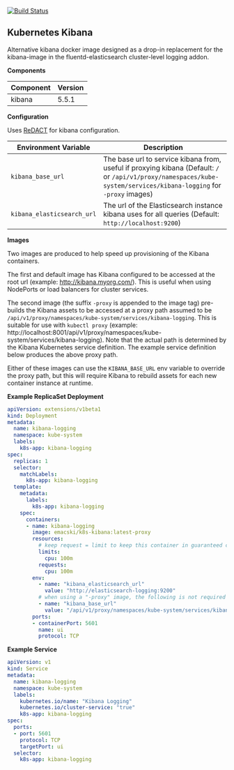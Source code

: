 [![Build Status](https://travis-ci.org/emacski/k8s-kibana.svg?branch=master)](https://travis-ci.org/emacski/k8s-kibana)

Kubernetes Kibana
-----------------

Alternative kibana docker image designed as a drop-in replacement for the kibana-image in the fluentd-elasticsearch cluster-level logging addon.

**Components**

| Component | Version |
| --------- | ------- |
| kibana | 5.5.1 |

**Configuration**

Uses [ReDACT](https://github.com/emacski/redact) for kibana configuration.

| Environment Variable | Description |
| -------------------- | ----------- |
| `kibana_base_url` | The base url to service kibana from, useful if proxying kibana (Default: `/` or `/api/v1/proxy/namespaces/kube-system/services/kibana-logging` for `-proxy` images) |
| `kibana_elasticsearch_url` | The url of the Elasticsearch instance kibana uses for all queries (Default: `http://localhost:9200`) |

**Images**

Two images are produced to help speed up provisioning of the Kibana containers.

The first and default image has Kibana configured to be accessed at the root url (example: http://kibana.myorg.com/). This is useful when using NodePorts or load balancers for cluster services.

The second image (the suffix `-proxy` is appended to the image tag) pre-builds the Kibana assets to be accessed at a proxy path assumed to be `/api/v1/proxy/namespaces/kube-system/services/kibana-logging`. This is suitable for use with `kubectl proxy` (example: http://localhost:8001/api/v1/proxy/namespaces/kube-system/services/kibana-logging). Note that the actual path is determined by the Kibana Kubernetes service definition. The example service definition below produces the above proxy path.

Either of these images can use the `KIBANA_BASE_URL` env variable to override the proxy path, but this will require Kibana to rebuild assets for each new container instance at runtime.

**Example ReplicaSet Deployment**
```yaml
apiVersion: extensions/v1beta1
kind: Deployment
metadata:
  name: kibana-logging
  namespace: kube-system
  labels:
    k8s-app: kibana-logging
spec:
  replicas: 1
  selector:
    matchLabels:
      k8s-app: kibana-logging
  template:
    metadata:
      labels:
        k8s-app: kibana-logging
    spec:
      containers:
      - name: kibana-logging
        image: emacski/k8s-kibana:latest-proxy
        resources:
          # keep request = limit to keep this container in guaranteed class
          limits:
            cpu: 100m
          requests:
            cpu: 100m
        env:
          - name: "kibana_elasticsearch_url"
            value: "http://elasticsearch-logging:9200"
          # when using a "-proxy" image, the following is not required
          - name: "kibana_base_url"
            value: "/api/v1/proxy/namespaces/kube-system/services/kibana-logging"
        ports:
        - containerPort: 5601
          name: ui
          protocol: TCP
```

**Example Service**
```yaml
apiVersion: v1
kind: Service
metadata:
  name: kibana-logging
  namespace: kube-system
  labels:
    kubernetes.io/name: "Kibana Logging"
    kubernetes.io/cluster-service: "true"
    k8s-app: kibana-logging
spec:
  ports:
  - port: 5601
    protocol: TCP
    targetPort: ui
  selector:
    k8s-app: kibana-logging
```
